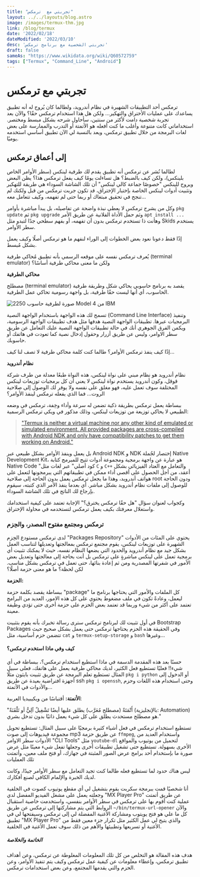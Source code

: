 ```yaml
---
title: "تجربتي مع  ترمكس"
layout: ../../layouts/blog.astro
image: /images/termux-thm.jpg
link: /blog/termux
date: '2022/02/18'
dateModified: '2022/03/10'
desc: 'تجربتي الشخصية مع برنامج ترمكس'
draft: false
sameAs: "https://www.wikidata.org/wiki/Q60572759"
tags: ["Termux", "Command_Line", "Android"]
---
```

# تجربتي مع ترمكس
ترمكس أحد التطبيقات الشهيرة في نظام أندرويد، ولطالما كان يُروج له أنه تطبيق يساعدك على عمليات الأختراق والتهكير... ولكن هل هذا استخدام ترمكس حقًا؟ والآن بعد تجربة شخصية دامت لأكثر من سنتين، سأحاول شرحه بشكل مبسط ومختصر.
استخداماتي كانت متنوعة وأغلب ما كنت أفعله هو الأتمتة أو التدرب والممارسة على بعض لغات البرمجة من خلال تطبيق ترمكس، ويعد بالنسبة لي الآن تطبيق أساسي استخدمه يوميًا.

## إلى أعماق ترمكس
لطالما نُشر عن ترمكس أنه تطبيق يقدم لك طرفية لينكس (سطر الأوامر الخاص بلينكس)، ولكن كيف بالضبط؟ هل تساءلت يومًا كيف يفعل ترمكس هذا؟   يظن البعض ويروج للينكس "خصوصًا جماعة كالي لينكس" أن تلك الشاشة السوداء هي طريقة للتهكير وتثبيت أدوات لينكس الخاصة بإختبار الإختراق، قد تكون جربت ترمكس من قبل ولكنك لم تنجح في تحقيق مبتغاك أو ربما حتى لم تفهمه، وكيف تتعامل معه...

وكل من يشرح ترمكس لا يعطي نبذة واضحة عن تفاصيله، بل يبدأ مباشرة بأوامر `pkg update` ثم `pkg upgrade` وثم حمل الأداة الفلانية عن طريق الأمر `apt install ...` وهأنت ذا تستخدم ترمكس بدون أن تفهمه، أو بفهم سطحي جدًا لتبدو مثل Skids يستخدم سطر الأوامر. 

إذًا فقط دعونا نعود بعض الخطوات إلى الوراء لنفهم ما هو ترمكس أصلًا وكيف يعمل بشكل مُبسط.

يُعرف ترمكس نفسه على موقعه الرسمي بأنه تطبيق مُحاكي طرفية (terminal emulator) ولكن ما معنى محاكي طرفية أساسًا؟

**محاكي الطرفية**

مصطلح (terminal emulator) يقصد به برنامج حاسوبي يحاكي شكل وطريقة طرفية الحاسوب، أي أنها ليست حقًا طرفية، بل واجهة رسومية تحاكي عمل الطرفية.

![صورة لطرفية حاسوب 2250 Model 4 من IBM](https://upload.wikimedia.org/wikipedia/commons/c/cd/HypertextEditingSystemConsoleBrownUniv1969.jpg)

تسمح لك هذه الواجهة باستخدام الواجهة النصية (Command Line Interface) وتنفيذ البرمجيات عبرها.
تطبيقات الواجهة النصية هدفها مثل هدف تطبيقات الواجهة الرسومية، ويكمن الفرق الجوهري أنك في حالة تطبيقات الواجهة النصية عليك التعامل عن طريق سطر الاوامر، وليس عن طريق أزرار وحقول إدخال نصية كما تعودت في هاتفك أو حاسوبك.

إذًا كيف ينفذ ترمكس الأوامر؟ طالما كنت كلمة محاكي طرفية لا تصف لنا كيف...

**نظام أندرويد**

نظام أندرويد هو نظام مبني على نواة لينكس، هذه النواة طبعًا معدلة من طرف شركة قوقل، وكون أندرويد يستخدم نواة لينكس لا يعني أن كل برمجيات توزيعات لينكس المختلفة سوف تعمل عليه، فهو مغلق على نفسه ولا يوفر لك الوصول إلى صلاحية الروت... فما الذي يفعله ترمكس لينفذ الأوامر؟

ببساطة يعمل ترمكس بطريقة ذكية تضمن له سرعة وأداء وخِفة، ترمكس في وضعه الطبيعي لا يحاكي توزيعة من توزيعات لينكس، وذلك مذكور في ويكي ترمكس الرسمية:

> ["Termux is neither a virtual machine nor any other kind of emulated or simulated environment. All provided packages are cross-compiled with Android NDK and only have compatibility patches to get them working on Android."](https://wiki.termux.com/wiki/Getting_started#How_does_it_work)

بل يعمل وينفذ الأوامر بشكل طبيعي عبر Android NDK و NDK إختصار لجُملة Native Development Kit، هو عبارة عن واجهة برمجية ومجموعة أدوات تتيح للمبرمج كتابة Native Code "كود أصلي" عبر لغات مثل `C` و `C++` والتعامل مع العتاد الفيزيائي بشكل أعقد، من أجل الحصول على أقصى أداء ممكن في تطبيقاتهم التي يبرمجونها لتعمل على هواتف أندرويد، وهذا ما يجعل ترمكس يعمل بدون الحاجة إلى صلاحية root ودون الحاجة للوصول إلى ملفات نظام أندرويد بشكل مباشر. أي بعدما ينفذ الأمر الذي كتبته، سيقوم بإرجاع لك الناتج في تلك الشاشة السوداء.

وكجواب لعنوان سؤال "هل حقًا ترمكس يخترق؟" الإجابة تعتمد على كيفية استخدامك واستغلال معرفتك بكيف يعمل ترمكس لتستخدمه في محاولة الإختراق.

### ترمكس ومجتمع مفتوح المصدر، والحِزم
لدى ترمكس مستودع الحِزم "Packages Repository" يحتوي على المئات من الأدوات الشهيرة على توزيعات لينكس، يقوم مجتمع ترمكس بمعالجتها وتعديلها لتناسب العمل بشكل جيد مع نظام أندرويد والحدود التي يضعها النظام نفسه، حيث لا يمكنك تثبيت أي برمجية تعمل على لينكس مباشرةٍ على ترمكس بل أنت بحاجة إلى معالجتها وتعديل بعض الأمور في شفرتها المصدرية ومن ثم إعادة بنائها، حتى تعمل في ترمكس بشكل مناسب. لكن لحظة؟ ما هو معنى حزمة  أصلًا؟

**الحزمة:**

ببساطة يقصد بكلمة حزمة "package" كل الملفات والأمور التي يحتاجها برنامج ما ليعمل، وعادةً تكون في ملف مضغوط يحتوي على كل هذه الامور، العديد من البرامج تعتمد على أكثر من شيء وربما قد تعتمد بعض الحزم على حزمة أخرى حتى تؤدي وظيفة معينة.

في أول تثبيت لك لبرنامج ترمكس سترى رسالة تخبرك بأنه يقوم بتثبيت Bootstrap Packages وفي الحقيقة هذه الحزم يحتاجها ترمكس حتى يعمل بشكل صحيح
حيث تتضمن حزم أساسية، مثل `cat` و `termux-setup-storage` و `bash` وغيرها...

#### كيف وفي ماذا استخدم ترمكس؟

حسنًا بعد هذه المقدمة الدسمة  في ماذا استطيع استخدام ترمكس؟، ببساطة في أي شيء!! فعليًا تستطيع فعل الكثير، لديك محاكي طرفية يعمل على هاتفك، فعلى سبيل المثال تستطيع تعلم البرمجة عن طريق تثبيت بايثون مثلًا `pkg i python` أو الدخول إلى أجهزة افتراضية بعيدة عن طريق ssh `pkg i openssh`, وحتى استخدام هذه اللغات وحزم والأدوات في الأتمتة...

**الأتمتة:**
أقتباسًا من ويكيبيديا العربية:

"أَتْمَتَةٌ (مصطلح مُعَرَّب) يطلق عليها أيضًا تَشْغِيلٌ آلِيٌّ أو تَلْقَنَةٌ (بالإنجليزية: Automation) هو مصطلح مستحدث يطلق على كل شيء يعمل ذاتيًا بدون تدخل بشري." 

تستطيع استخدام ترمكس في فعل أشياء كثيرة برمجيًا على سبيل المثال: تستطيع تحويل مجموعة فيديوهات إلى صوت mp3 عن طريق حزمة `ffmpeg`, واستخدام العديد من الأدوات سطر الاوامر "CLI Tools" مثل `youtube-dl` لتحميل من يوتيوب والمواقع الأخرى بسهولة. 
تستطيع حتى تشغيل تطبيقات أخرى وجعلها تفعل شيء معينًا مثل عرض صورة ما بإستخدام أحد برامج عرض الصور المثبتة في جهازك، أو فتح ملف معين، وأتمتت تلك العمليات

ليس هناك حدود لما تستطيع فعله طالما كنت تجيد التعامل مع سطر الأوامر جيدًا، وكانت لديك الخبرة والإلمام الكافي لصنع أفكارك.

أنا شخصيًا قمت ببرمجة سكربت يقوم بتشغيل لي أي مقطع يوتيوب كصوت في الخلفية وجعلته يعمل على مشغل الفيديو المفضل لدي "MX Player Pro" عن طريق أتمتت عملية كنت أقوم بها على ترمكس في سطر الأوامر بنفسي، واستخدمت خاصية استقبال الروابط التي يتم مشاركتها إلى ترمكس عن طريق `~/bin/termux-url-opener` والآن كل ما علي هو فتح يويتوب ومشاركة الأغنية المفضلة لي إلى ترمكس وسيفتحها لي في تطبيق "MX Player Pro" والذي يتيح لي عمل الكثير مثل تكرار جزء معين فقط من الأغنية أو تسريعها وتطبيئها والأهم من ذلك سوف تعمل الأغنية في الخلفية.

##### الخاتمة والخلاصة

هدف هذه المقالة هو التخلص من كل تلك المعلومات المغلوطة عن ترمكس، وعن أهداف تطبيق ترمكس، وإعطاء معلومات عن كيفية عمل ترمكس وكيف يتم تنفيذ الأوامر، وعن الحزم والتي يقدمها المجتمع، وعن بعض استخدامات ترمكس.